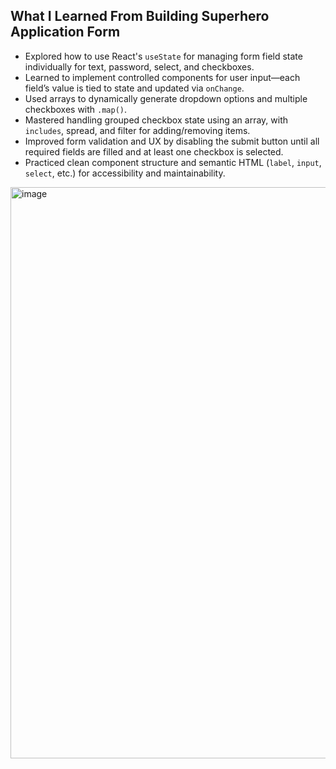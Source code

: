 ## What I Learned From Building Superhero Application Form

- Explored how to use React's `useState` for managing form field state individually for text, password, select, and checkboxes.
- Learned to implement controlled components for user input—each field’s value is tied to state and updated via `onChange`.
- Used arrays to dynamically generate dropdown options and multiple checkboxes with `.map()`.
- Mastered handling grouped checkbox state using an array, with `includes`, spread, and filter for adding/removing items.
- Improved form validation and UX by disabling the submit button until all required fields are filled and at least one checkbox is selected.
- Practiced clean component structure and semantic HTML (`label`, `input`, `select`, etc.) for accessibility and maintainability.

<img width="1907" height="914" alt="image" src="https://github.com/user-attachments/assets/98dc2107-c1e0-4d8d-bd79-25eb0e8dc615" />
